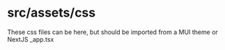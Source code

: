 # src/assets/css

These css files can be here,
but should be imported from a MUI theme or NextJS \_app.tsx
